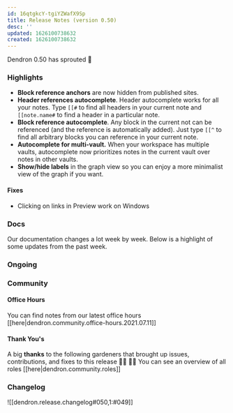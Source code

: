 ```yaml
---
id: 16qtgkcY-tgiYZWafX9Sp
title: Release Notes (version 0.50)
desc: ''
updated: 1626100738632
created: 1626100738632
---
```




Dendron 0.50 has sprouted  🌱

### Highlights

- **Block reference anchors** are now hidden from published sites. 
- **Header references autocomplete**. Header autocomplete works for all your notes. Type `[[#` to find all headers in your current note and `[[note.name#` to find a header in a particular note. 
- **Block reference autocomplete**. Any block in the current not can be referenced (and the reference is automatically added). Just type `[[^` to find all arbitrary blocks you can reference in your current note. 
- **Autocomplete for multi-vault.** When your workspace has multiple vaults, autocomplete now prioritizes notes in the current vault over notes in other vaults. 
- **Show/hide labels** in the graph view so you can enjoy a more minimalist view of the graph if you want. 

#### Fixes
- Clicking on links in Preview work on Windows

### Docs

Our documentation changes a lot week by week. Below is a highlight of some updates from the past week.

### Ongoing 
<!-- Discuss ongoing efforts here -->

### Community

#### Office Hours

You can find notes from our latest office hours [[here|dendron.community.office-hours.2021.07.11]] 

#### Thank You's

A big **thanks** to the following gardeners that brought up issues, contributions, and fixes to this release :man_farmer: :woman_farmer: 
You can see an overview of all roles [[here|dendron.community.roles]]

### Changelog
![[dendron.release.changelog#050,1:#049]]
